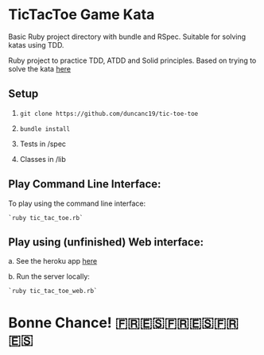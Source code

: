 # TicTacToe Game Kata

Basic Ruby project directory with bundle and RSpec. Suitable for solving katas using TDD.

Ruby project to practice TDD, ATDD and Solid principles. Based on trying to solve the kata [here](https://learn.madetech.com/sparring/tic-tac-toe/)

## Setup

1.  `git clone https://github.com/duncanc19/tic-toe-toe`

2.  `bundle install`

3.  Tests in /spec

4.  Classes in /lib 

## Play Command Line Interface: 

To play using the command line interface:

    `ruby tic_tac_toe.rb`

## Play using (unfinished) Web interface:

a.  See the heroku app [here](https://calm-falls-27969.herokuapp.com)

b.  Run the server locally:

    `ruby tic_tac_toe_web.rb`


# Bonne Chance! 🇫🇷🇪🇸🇫🇷🇪🇸🇫🇷🇪🇸
